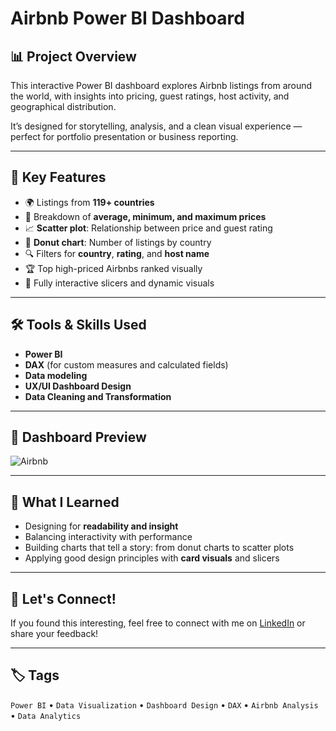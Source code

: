 # Airbnb Power BI Dashboard

## 📊 Project Overview
This interactive Power BI dashboard explores Airbnb listings from around the world, with insights into pricing, guest ratings, host activity, and geographical distribution.

It’s designed for storytelling, analysis, and a clean visual experience — perfect for portfolio presentation or business reporting.

---

## 🎯 Key Features
- 🌍 Listings from **119+ countries**
- 💸 Breakdown of **average, minimum, and maximum prices**
- 📈 **Scatter plot**: Relationship between price and guest rating
- 🧁 **Donut chart**: Number of listings by country
- 🔍 Filters for **country**, **rating**, and **host name**
- 🏆 Top high-priced Airbnbs ranked visually
- 📅 Fully interactive slicers and dynamic visuals

---

## 🛠️ Tools & Skills Used
- **Power BI**
- **DAX** (for custom measures and calculated fields)
- **Data modeling**
- **UX/UI Dashboard Design**
- **Data Cleaning and Transformation**

---


## 📸 Dashboard Preview
![Airbnb](https://github.com/user-attachments/assets/f3ed00e2-4f0e-4ef6-97e5-7885a4ee008e)



---

## 🚀 What I Learned
- Designing for **readability and insight**
- Balancing interactivity with performance
- Building charts that tell a story: from donut charts to scatter plots
- Applying good design principles with **card visuals** and slicers

---

## 🤝 Let's Connect!
If you found this interesting, feel free to connect with me on [LinkedIn](www.linkedin.com/in/mohd-shoaib-alam-65b822350) or share your feedback!

---

## 🏷️ Tags
`Power BI` • `Data Visualization` • `Dashboard Design` • `DAX` • `Airbnb Analysis` • `Data Analytics`

